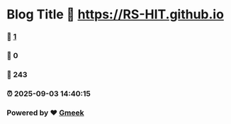 # Blog Title :link: https://RS-HIT.github.io 
### :page_facing_up: [1](https://RS-HIT.github.io/tag.html) 
### :speech_balloon: 0 
### :hibiscus: 243 
### :alarm_clock: 2025-09-03 14:40:15 
### Powered by :heart: [Gmeek](https://github.com/Meekdai/Gmeek)
